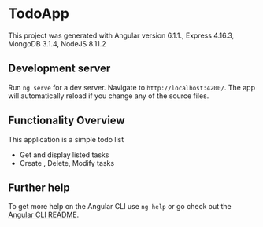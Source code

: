 # TodoApp

This project was generated with Angular version 6.1.1., Express 4.16.3, MongoDB 3.1.4, NodeJS 8.11.2

## Development server

Run `ng serve` for a dev server. Navigate to `http://localhost:4200/`. The app will automatically reload if you change any of the source files.

## Functionality Overview

This application is a simple todo list
  * Get and display listed tasks
  * Create , Delete, Modify tasks

## Further help

To get more help on the Angular CLI use `ng help` or go check out the [Angular CLI README](https://github.com/angular/angular-cli/blob/master/README.md).

